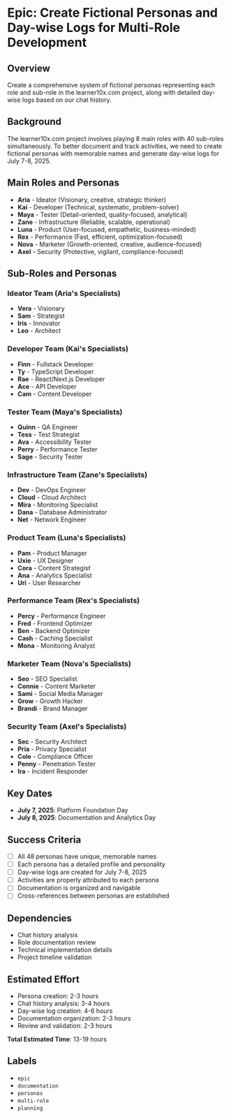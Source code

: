 # Epic: Create Fictional Personas and Day-wise Logs for Multi-Role Development

## Overview
Create a comprehensive system of fictional personas representing each role and sub-role in the learner10x.com project, along with detailed day-wise logs based on our chat history.

## Background
The learner10x.com project involves playing 8 main roles with 40 sub-roles simultaneously. To better document and track activities, we need to create fictional personas with memorable names and generate day-wise logs for July 7-8, 2025.

## Main Roles and Personas
- **Aria** - Ideator (Visionary, creative, strategic thinker)
- **Kai** - Developer (Technical, systematic, problem-solver)
- **Maya** - Tester (Detail-oriented, quality-focused, analytical)
- **Zane** - Infrastructure (Reliable, scalable, operational)
- **Luna** - Product (User-focused, empathetic, business-minded)
- **Rex** - Performance (Fast, efficient, optimization-focused)
- **Nova** - Marketer (Growth-oriented, creative, audience-focused)
- **Axel** - Security (Protective, vigilant, compliance-focused)

## Sub-Roles and Personas
### Ideator Team (Aria's Specialists)
- **Vera** - Visionary
- **Sam** - Strategist
- **Iris** - Innovator
- **Leo** - Architect

### Developer Team (Kai's Specialists)
- **Finn** - Fullstack Developer
- **Ty** - TypeScript Developer
- **Rae** - React/Next.js Developer
- **Ace** - API Developer
- **Cam** - Content Developer

### Tester Team (Maya's Specialists)
- **Quinn** - QA Engineer
- **Tess** - Test Strategist
- **Ava** - Accessibility Tester
- **Perry** - Performance Tester
- **Sage** - Security Tester

### Infrastructure Team (Zane's Specialists)
- **Dev** - DevOps Engineer
- **Cloud** - Cloud Architect
- **Mira** - Monitoring Specialist
- **Dana** - Database Administrator
- **Net** - Network Engineer

### Product Team (Luna's Specialists)
- **Pam** - Product Manager
- **Uxie** - UX Designer
- **Cora** - Content Strategist
- **Ana** - Analytics Specialist
- **Uri** - User Researcher

### Performance Team (Rex's Specialists)
- **Percy** - Performance Engineer
- **Fred** - Frontend Optimizer
- **Ben** - Backend Optimizer
- **Cash** - Caching Specialist
- **Mona** - Monitoring Analyst

### Marketer Team (Nova's Specialists)
- **Seo** - SEO Specialist
- **Connie** - Content Marketer
- **Sami** - Social Media Manager
- **Grow** - Growth Hacker
- **Brandi** - Brand Manager

### Security Team (Axel's Specialists)
- **Sec** - Security Architect
- **Pria** - Privacy Specialist
- **Cole** - Compliance Officer
- **Penny** - Penetration Tester
- **Ira** - Incident Responder

## Key Dates
- **July 7, 2025**: Platform Foundation Day
- **July 8, 2025**: Documentation and Analytics Day

## Success Criteria
- [ ] All 48 personas have unique, memorable names
- [ ] Each persona has a detailed profile and personality
- [ ] Day-wise logs are created for July 7-8, 2025
- [ ] Activities are properly attributed to each persona
- [ ] Documentation is organized and navigable
- [ ] Cross-references between personas are established

## Dependencies
- Chat history analysis
- Role documentation review
- Technical implementation details
- Project timeline validation

## Estimated Effort
- Persona creation: 2-3 hours
- Chat history analysis: 3-4 hours
- Day-wise log creation: 4-6 hours
- Documentation organization: 2-3 hours
- Review and validation: 2-3 hours

**Total Estimated Time**: 13-19 hours

## Labels
- `epic`
- `documentation`
- `personas`
- `multi-role`
- `planning`
